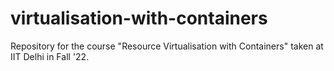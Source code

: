 # virtualisation-with-containers
Repository for the course "Resource Virtualisation with Containers" taken at IIT Delhi in Fall '22.
